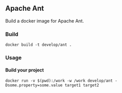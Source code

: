## Apache Ant

Build a docker image for Apache Ant.

### Build

    docker build -t develop/ant .

### Usage

#### Build your project

    docker run -v $(pwd):/work -w /work develop/ant -Dsome.property=some.value target1 target2
